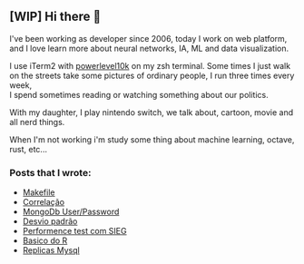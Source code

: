 ## [WIP] Hi there 👋

I've been working as developer since 2006, today I work on web platform, and I love learn more about neural networks, IA, ML and data visualization.


I use iTerm2 with [powerlevel10k](https://github.com/romkatv/powerlevel10k) on my zsh terminal.
Some times I just walk on the streets take some pictures of ordinary people, I run three times every week,  
I spend sometimes reading or watching something about our politics.

With my daughter, I play nintendo switch, we talk about, cartoon, movie and all nerd things.


When I'm not working i'm study some thing about machine learning, octave, rust, etc...


### Posts that I wrote:

- [Makefile](https://tableless.com.br/jaime-o-garoto-quer-make/)
- [Correlação](https://medium.com/venturus/o-princ%C3%ADpio-da-correla%C3%A7%C3%A3o-a76dd48137b7)
- [MongoDb User/Password](https://cristianounix.medium.com/sou-mongo-mas-sou-limpinho-14d84e7b9698)
- [Desvio padrão](https://cristianounix.medium.com/calculando-o-desvio-padr%C3%A3o-e-o-coeficiente-de-varia%C3%A7%C3%A3o-31c87277694a)
- [Performence test com SIEG](https://cristianounix.medium.com/simples-teste-de-performance-com-siege-5f2e0ea2da30)
- [Basico do R](https://cristianounix.medium.com/vamos-ao-r-b9427b7963a4)
- [Replicas Mysql](https://cristianounix.medium.com/mmms-r%C3%A9plicas-multi-master-mysql-ec114b88258e)
